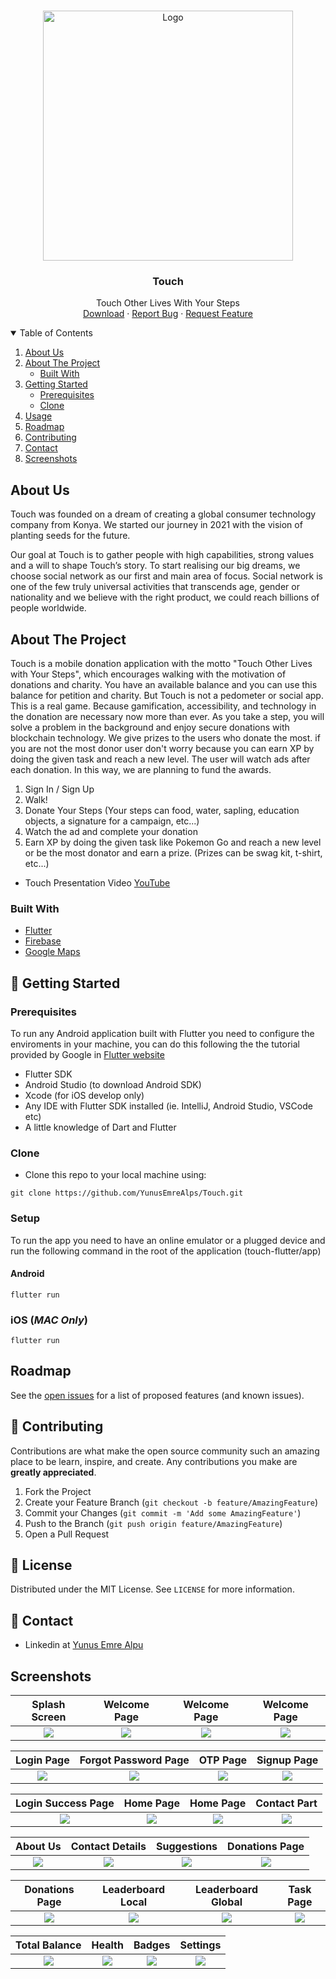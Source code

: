 <!-- PROJECT LOGO -->
<br />
<p align="center">
  <a href="https://github.com/YunusEmreAlps/Touch/tree/master/touch">
    <img src="assets/images/Touch_Logo.png" alt="Logo" width="400">
  </a>

  <h3 align="center">Touch</h3>

  <p align="center">
    Touch Other Lives With Your Steps
    <br />
    <a href="https://github.com/YunusEmreAlps/Touch/tree/master/touch">Download</a>
    ·
    <a href="https://github.com/YunusEmreAlps/Touch/issues">Report Bug</a>
    ·
    <a href="https://github.com/YunusEmreAlps/Touch/issues">Request Feature</a>
  </p>
</p>


<!-- TABLE OF CONTENTS -->
<details open="open">
  <summary>Table of Contents</summary>
  <ol>
    <li>
      <a href="#about-us">About Us</a>
    </li>
    <li>
      <a href="#about-the-project">About The Project</a>
      <ul>
        <li><a href="#built-with">Built With</a></li>
      </ul>
    </li>
    <li>
      <a href="#getting-started">Getting Started</a>
      <ul>
        <li><a href="#prerequisites">Prerequisites</a></li>
        <li><a href="#clone">Clone</a></li>
      </ul>
    </li>
    <li><a href="#usage">Usage</a></li>
    <li><a href="#roadmap">Roadmap</a></li>
    <li><a href="#contributing">Contributing</a></li>
    <li><a href="#contact">Contact</a></li>
    <li><a href="#Screenshots">Screenshots</a></li>
  </ol>
</details>


<!-- ABOUT US -->
## About Us

Touch was founded on a dream of creating a global consumer technology company from Konya. We started our journey in 2021 with the vision of planting seeds for the future.

Our goal at Touch is to gather people with high capabilities, strong values and a will to shape Touch’s story. To start realising our big dreams, we choose social network as our first and main area of focus. Social network is one of the few truly universal activities that transcends age, gender or nationality and we believe with the right product, we could reach billions of people worldwide.


<!-- ABOUT THE PROJECT -->
## About The Project
Touch is a mobile donation application with the motto "Touch Other Lives with Your Steps", which encourages walking with the motivation of donations and charity. You have an available balance and you can use this balance for petition and charity. But Touch is not a pedometer or social app. This is a real game.
Because gamification, accessibility, and technology in the donation are necessary now more than ever. As you take a step, you will solve a problem in the background and enjoy secure donations with blockchain technology.
We give prizes to the users who donate the most. if you are not the most donor user don't worry because you can earn XP by doing the given task and reach a new level.  The user will watch ads after each donation. In this way, we are planning to fund the awards.

1. Sign In / Sign Up
2. Walk!
3. Donate Your Steps (Your steps can food, water, sapling, education objects, a signature for a campaign, etc...)
4. Watch the ad and complete your donation
5. Earn XP by doing the given task like Pokemon Go and reach a new level or be the most donator and earn a prize. (Prizes can be swag kit, t-shirt, etc...)

- Touch Presentation Video [YouTube](https://www.youtube.com/watch?v=5tbQ5a2MBoc)


### Built With

* [Flutter](https://flutter.dev)
* [Firebase](https://firebase.google.com)
* [Google Maps](https://cloud.google.com/maps-platform)


<!-- GETTING STARTED -->
## 🚀 Getting Started

### Prerequisites

To run any Android application built with Flutter you need to configure the enviroments in your machine, you can do this following the the tutorial provided by Google in [Flutter website](https://flutter.dev/docs/get-started/install)

- Flutter SDK
- Android Studio (to download Android SDK)
- Xcode (for iOS develop only)
- Any IDE with Flutter SDK installed (ie. IntelliJ, Android Studio, VSCode etc)
- A little knowledge of Dart and Flutter

### Clone

- Clone this repo to your local machine using:

```
git clone https://github.com/YunusEmreAlps/Touch.git
```

### Setup

To run the app you need to have an online emulator or a plugged device and run the following command in the root of the application (touch-flutter/app)

#### Android
```
flutter run
``` 
### iOS (_MAC Only_)

```
flutter run
``` 

<!-- ROADMAP -->
## Roadmap

See the [open issues](https://github.com/YunusEmreAlps/Touch/issues) for a list of proposed features (and known issues).


<!-- CONTRIBUTING -->
## 🤔 Contributing

Contributions are what make the open source community such an amazing place to be learn, inspire, and create. Any contributions you make are **greatly appreciated**.

1. Fork the Project
2. Create your Feature Branch (`git checkout -b feature/AmazingFeature`)
3. Commit your Changes (`git commit -m 'Add some AmazingFeature'`)
4. Push to the Branch (`git push origin feature/AmazingFeature`)
5. Open a Pull Request


<!-- LICENSE -->
## 📝 License

Distributed under the MIT License. See `LICENSE` for more information.


<!-- CONTACT -->
## 📌 Contact

- Linkedin at [Yunus Emre Alpu](https://www.linkedin.com/in/yunus-emre-alpu-5b1496151/)

<!-- SCREENSHOTS -->
## Screenshots

Splash Screen               |  Welcome Page               | Welcome Page               |  Welcome Page
:-------------------------:|:-------------------------:|:-------------------------:|:-------------------------:
![](https://github.com/YunusEmreAlps/Touch/blob/master/touch/assets/github/1.jpg?raw=true)|![](https://github.com/YunusEmreAlps/Touch/blob/master/touch/assets/github/2.jpg?raw=true)|![](https://github.com/YunusEmreAlps/Touch/blob/master/touch/assets/github/3.jpg?raw=true)|![](https://github.com/YunusEmreAlps/Touch/blob/master/touch/assets/github/4.jpg?raw=true)|

Login Page              |  Forgot Password Page               | OTP Page               |  Signup Page
:-------------------------:|:-------------------------:|:-------------------------:|:-------------------------:
![](https://github.com/YunusEmreAlps/Touch/blob/master/touch/assets/github/5.jpg?raw=true)|![](https://github.com/YunusEmreAlps/Touch/blob/master/touch/assets/github/6.jpg?raw=true)|![](https://github.com/YunusEmreAlps/Touch/blob/master/touch/assets/github/7.jpg?raw=true)|![](https://github.com/YunusEmreAlps/Touch/blob/master/touch/assets/github/8.jpg?raw=true)|

Login Success Page              |  Home Page               | Home Page               |  Contact Part
:-------------------------:|:-------------------------:|:-------------------------:|:-------------------------:
![](https://github.com/YunusEmreAlps/Touch/blob/master/touch/assets/github/9.jpg?raw=true)|![](https://github.com/YunusEmreAlps/Touch/blob/master/touch/assets/github/10.jpg?raw=true)|![](https://github.com/YunusEmreAlps/Touch/blob/master/touch/assets/github/11.jpg?raw=true)|![](https://github.com/YunusEmreAlps/Touch/blob/master/touch/assets/github/12.jpg?raw=true)|

About Us              |  Contact Details              | Suggestions               |  Donations Page
:-------------------------:|:-------------------------:|:-------------------------:|:-------------------------:
![](https://github.com/YunusEmreAlps/Touch/blob/master/touch/assets/github/13.jpg?raw=true)|![](https://github.com/YunusEmreAlps/Touch/blob/master/touch/assets/github/14.jpg?raw=true)|![](https://github.com/YunusEmreAlps/Touch/blob/master/touch/assets/github/15.jpg?raw=true)|![](https://github.com/YunusEmreAlps/Touch/blob/master/touch/assets/github/16.jpg?raw=true)|

Donations Page             |  Leaderboard Local        | Leaderboard Global               |  Task Page 
:-------------------------:|:-------------------------:|:-------------------------:|:-------------------------:
![](https://github.com/YunusEmreAlps/Touch/blob/master/touch/assets/github/17.jpg?raw=true)|![](https://github.com/YunusEmreAlps/Touch/blob/master/touch/assets/github/18.jpg?raw=true)|![](https://github.com/YunusEmreAlps/Touch/blob/master/touch/assets/github/19.jpg?raw=true)|![](https://github.com/YunusEmreAlps/Touch/blob/master/touch/assets/github/20.jpg?raw=true)|

Total Balance           |  Health           | Badges               |  Settings
:-------------------------:|:-------------------------:|:-------------------------:|:-------------------------:
![](https://github.com/YunusEmreAlps/Touch/blob/master/touch/assets/github/21.jpg?raw=true)|![](https://github.com/YunusEmreAlps/Touch/blob/master/touch/assets/github/22.jpg?raw=true)|![](https://github.com/YunusEmreAlps/Touch/blob/master/touch/assets/github/23.jpg?raw=true)|![](https://github.com/YunusEmreAlps/Touch/blob/master/touch/assets/github/24.jpg?raw=true)|